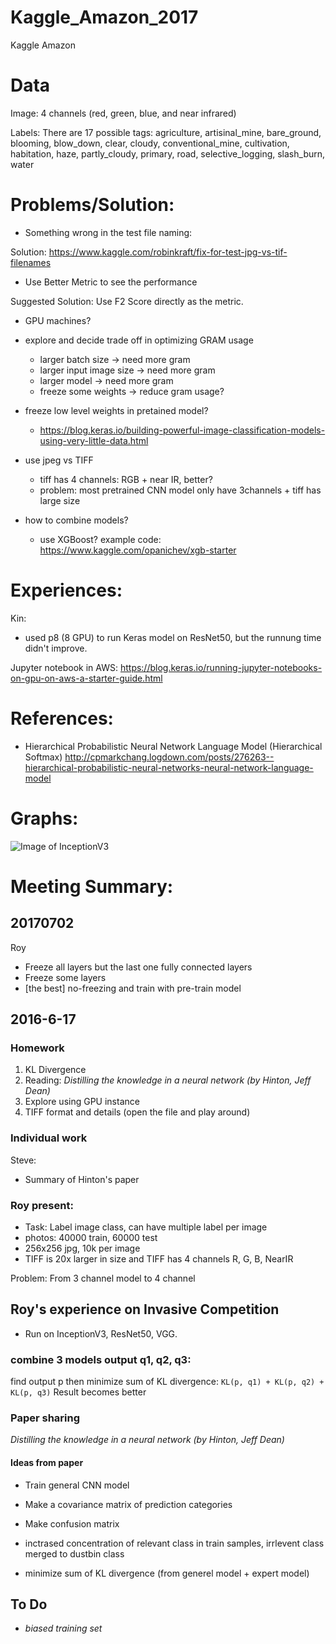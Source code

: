 # Kaggle_Amazon_2017
Kaggle Amazon

# Data

Image: 4 channels (red, green, blue, and near infrared)

Labels:
There are 17 possible tags: agriculture, artisinal_mine, bare_ground, blooming, blow_down, clear, cloudy, conventional_mine, cultivation, habitation, haze, partly_cloudy, primary, road, selective_logging, slash_burn, water

# Problems/Solution:
- Something wrong in the test file naming:

Solution: https://www.kaggle.com/robinkraft/fix-for-test-jpg-vs-tif-filenames

- Use Better Metric to see the performance

Suggested Solution: Use F2 Score directly as the metric.

- GPU machines?

- explore and decide trade off in optimizing GRAM usage
  - larger batch size -> need more gram
  - larger input image size -> need more gram
  - larger model -> need more gram
  - freeze some weights -> reduce gram usage?
  

- freeze low level weights in pretained model?
  - https://blog.keras.io/building-powerful-image-classification-models-using-very-little-data.html

- use jpeg vs TIFF
  - tiff has 4 channels: RGB + near IR, better?
  - problem: most pretrained CNN model only have 3channels + tiff has large size

- how to combine models?
  - use XGBoost? example code: https://www.kaggle.com/opanichev/xgb-starter
  
# Experiences:

Kin:
- used p8 (8 GPU) to run Keras model on ResNet50, but the runnung time didn't improve.

Jupyter notebook in AWS:
https://blog.keras.io/running-jupyter-notebooks-on-gpu-on-aws-a-starter-guide.html

# References:
- Hierarchical Probabilistic Neural Network Language Model (Hierarchical Softmax)
http://cpmarkchang.logdown.com/posts/276263--hierarchical-probabilistic-neural-networks-neural-network-language-model

# Graphs:
![Image of InceptionV3](https://media.licdn.com/mpr/mpr/AAEAAQAAAAAAAAzbAAAAJGI1MzE2MDA2LTkxY2EtNDk3OC1hM2RjLWM0YTljNDIxMDQ1Zg.png)

# Meeting Summary:

## 20170702

Roy

- Freeze all layers but the last one fully connected layers
- Freeze some layers
- [the best] no-freezing and train with pre-train model



## 2016-6-17

### Homework

1. KL Divergence
2. Reading: *Distilling the knowledge in a neural network (by Hinton, Jeff Dean)*
3. Explore using GPU instance
4. TIFF format and details (open the file and play around)

### Individual work

Steve:
- Summary of Hinton's paper

### Roy present:
- Task: Label image class, can have multiple label per image
- photos: 40000 train, 60000 test
- 256x256 jpg, 10k per image
- TIFF is 20x larger in size and TIFF has 4 channels
R, G, B, NearIR

Problem:
From 3 channel model to 4 channel

## Roy's experience on Invasive Competition

- Run on InceptionV3, ResNet50, VGG.

### combine 3 models output q1, q2, q3:

find output p then minimize sum of KL divergence:
``` KL(p, q1) + KL(p, q2) + KL(p, q3) ```
Result becomes better

### Paper sharing

*Distilling the knowledge in a neural network (by Hinton, Jeff Dean)*

#### Ideas from paper

- Train general CNN model
- Make a covariance matrix of prediction categories
- Make confusion matrix
- inctrased concentration of relevant class in train samples, irrlevent class merged to dustbin class

- minimize sum of KL divergence (from generel model + expert model)

## To Do
- *biased training set*

